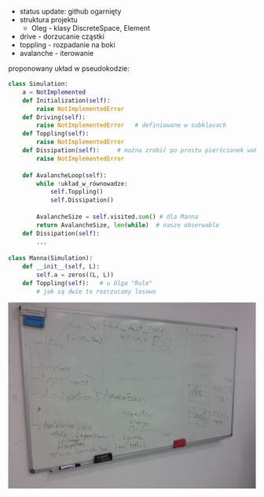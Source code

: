 * status update: github ogarnięty
* struktura projektu
    * Oleg - klasy DiscreteSpace, Element
* drive - dorzucanie cząstki
* toppling - rozpadanie na boki
* avalanche - iterowanie 

proponowany układ w pseudokodzie:
```python
class Simulation:
    a = NotImplemented
    def Initialization(self):
        raise NotImplementedError
    def Driving(self):
        raise NotImplementedError   # definiowane w subklasach 
    def Toppling(self):
        raise NotImplementedError
    def Dissipation(self):     # można zrobić po prostu pierścionek wokół tablicy (L+2, L+2) i wszystkie sumy robić po wewnętrznej 
        raise NotImplementedError
    
    def AvalancheLoop(self):
        while !układ_w_równowadze:
            self.Toppling()
            self.Dissipation()
        
        AvalancheSize = self.visited.sum() # dla Manna
        return AvalancheSize, len(while)  # nasze obserwable
    def Dissipation(self):
        ...

class Manna(Simulation):
    def __init__(self, L):
        self.a = zeros((L, L))
    def Toppling(self):   # u Olga "Rule"
        # jak są dwie to rozrzucamy losowo
```

![Zdjęcie by @avocadit](20191031_092258.jpg)
